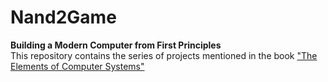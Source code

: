 # Nand2Game
**Building a Modern Computer from First Principles <br />**
This repository contains the series of projects mentioned in the book ["The Elements of Computer Systems"](https://mitpress.mit.edu/books/elements-computing-systems)

